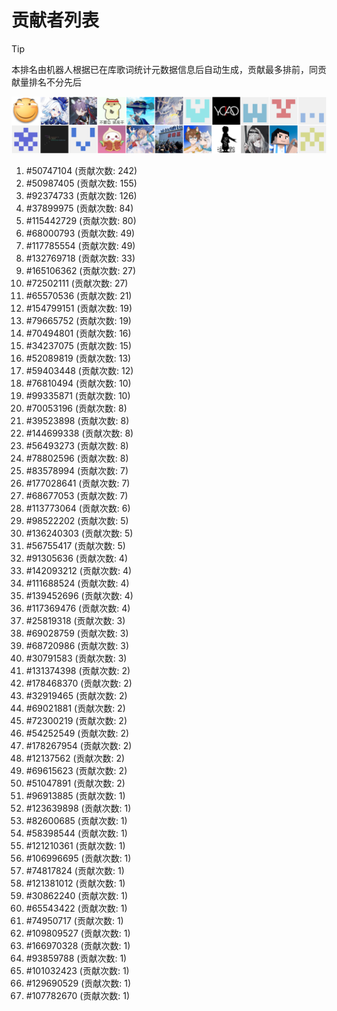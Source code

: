 # 贡献者列表

> [!TIP]
> 本排名由机器人根据已在库歌词统计元数据信息后自动生成，贡献最多排前，同贡献量排名不分先后

![贡献者头像画廊](./CONTRIBUTORS.svg)

1. #50747104 (贡献次数: 242)
2. #50987405 (贡献次数: 155)
3. #92374733 (贡献次数: 126)
4. #37899975 (贡献次数: 84)
5. #115442729 (贡献次数: 80)
6. #68000793 (贡献次数: 49)
7. #117785554 (贡献次数: 49)
8. #132769718 (贡献次数: 33)
9. #165106362 (贡献次数: 27)
10. #72502111 (贡献次数: 27)
11. #65570536 (贡献次数: 21)
12. #154799151 (贡献次数: 19)
13. #79665752 (贡献次数: 19)
14. #70494801 (贡献次数: 16)
15. #34237075 (贡献次数: 15)
16. #52089819 (贡献次数: 13)
17. #59403448 (贡献次数: 12)
18. #76810494 (贡献次数: 10)
19. #99335871 (贡献次数: 10)
20. #70053196 (贡献次数: 8)
21. #39523898 (贡献次数: 8)
22. #144699338 (贡献次数: 8)
23. #56493273 (贡献次数: 8)
24. #78802596 (贡献次数: 8)
25. #83578994 (贡献次数: 7)
26. #177028641 (贡献次数: 7)
27. #68677053 (贡献次数: 7)
28. #113773064 (贡献次数: 6)
29. #98522202 (贡献次数: 5)
30. #136240303 (贡献次数: 5)
31. #56755417 (贡献次数: 5)
32. #91305636 (贡献次数: 4)
33. #142093212 (贡献次数: 4)
34. #111688524 (贡献次数: 4)
35. #139452696 (贡献次数: 4)
36. #117369476 (贡献次数: 4)
37. #25819318 (贡献次数: 3)
38. #69028759 (贡献次数: 3)
39. #68720986 (贡献次数: 3)
40. #30791583 (贡献次数: 3)
41. #131374398 (贡献次数: 2)
42. #178468370 (贡献次数: 2)
43. #32919465 (贡献次数: 2)
44. #69021881 (贡献次数: 2)
45. #72300219 (贡献次数: 2)
46. #54252549 (贡献次数: 2)
47. #178267954 (贡献次数: 2)
48. #12137562 (贡献次数: 2)
49. #69615623 (贡献次数: 2)
50. #51047891 (贡献次数: 2)
51. #96913885 (贡献次数: 1)
52. #123639898 (贡献次数: 1)
53. #82600685 (贡献次数: 1)
54. #58398544 (贡献次数: 1)
55. #121210361 (贡献次数: 1)
56. #106996695 (贡献次数: 1)
57. #74817824 (贡献次数: 1)
58. #121381012 (贡献次数: 1)
59. #30862240 (贡献次数: 1)
60. #65543422 (贡献次数: 1)
61. #74950717 (贡献次数: 1)
62. #109809527 (贡献次数: 1)
63. #166970328 (贡献次数: 1)
64. #93859788 (贡献次数: 1)
65. #101032423 (贡献次数: 1)
66. #129690529 (贡献次数: 1)
67. #107782670 (贡献次数: 1)
